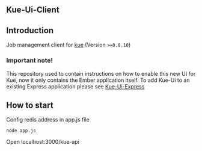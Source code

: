 ## Kue-Ui-Client
## Introduction
Job management client for [kue](https://github.com/LearnBoost/kue/) (Version `>=0.8.10`)

### Important note!
This repository used to contain instructions on how to enable this new UI for Kue, now it only contains the Ember application itself. To add Kue-Ui to an existing Express application please see [Kue-Ui-Express](https://github.com/stonecircle/kue-ui-express)

## How to start

Config redis address in app.js file

```
node app.js
```


Open localhost:3000/kue-api

